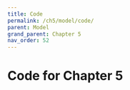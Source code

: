 ```yaml
---
title: Code
permalink: /ch5/model/code/
parent: Model
grand_parent: Chapter 5
nav_order: 52
---
```


# Code for Chapter 5
